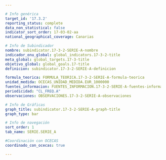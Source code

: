 ```yaml
---

# Info genérica
target_id: '17.3.2'
reporting_status: complete
data_non_statistical: false
indicator_sort_order: 17-03-02-aa
national_geographical_coverage: Canarias

# Info de Subindicador
nombre: subindicator.17-3-2-SERIE-A-nombre
indicador_onu_global: global_indicators.17-3-2-title
meta_global: global_targets.17-3-title
objetivo_global: global_goals.17-title
definicion: subindicator.17-3-2-SERIE-A-definicion

formula_teorica: FORMULA_TEORICA.17-3-2-SERIE-A-formula-teorica
unidad_medida: OCECAS_UNIDAD_MEDIDA.EUR_1000000
fuentes_informacion: FUENTES_INFORMACION.17-3-2-SERIE-A-fuentes-informacion
periodicidad: "CL_FREQ.A"
observaciones: OBSERVACIONES.17-3-2-SERIE-A-observaciones

# Info de Gráficas
graph_title: subindicator.17-3-2-SERIE-A-graph-title
graph_type: bar

# Info de navegación
sort_order: 1
tab_name: SERIE.SERIE_A

#Coordinación con OCECAS
coordinado_con_ocecas: true

---
```

